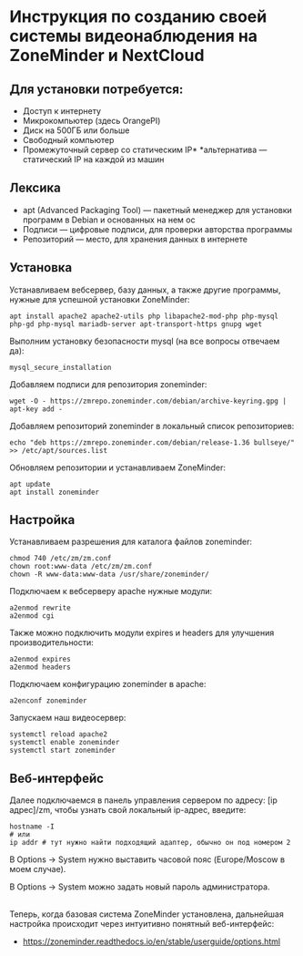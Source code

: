
# Инструкция по созданию своей системы видеонаблюдения на ZoneMinder и NextCloud

## Для установки потребуется:
* Доступ к интернету
* Микрокомпьютер (здесь OrangePI)
* Диск на 500ГБ или больше
* Свободный компьютер
* Промежуточный сервер со статическим IP*
*альтернатива — статический IP на каждой из машин
## Лексика
* apt (Advanced Packaging Tool) — пакетный менеджер для установки программ в Debian и основанных на нем ос
* Подписи — цифровые подписи, для проверки авторства программы
* Репозиторий — место, для хранения данных в интернете



## Установка
Устанавливаем вебсервер, базу данных, а также другие программы, нужные для успешной установки ZoneMinder:
```
apt install apache2 apache2-utils php libapache2-mod-php php-mysql php-gd php-mysql mariadb-server apt-transport-https gnupg wget
```
Выполним установку безопасности mysql (на все вопросы отвечаем да):
```
mysql_secure_installation
```
Добавляем подписи для репозитория zoneminder:
```
wget -O - https://zmrepo.zoneminder.com/debian/archive-keyring.gpg | apt-key add -
```
Добавляем репозиторий zoneminder в локальный список репозиториев:
```
echo "deb https://zmrepo.zoneminder.com/debian/release-1.36 bullseye/" >> /etc/apt/sources.list
```
Обновляем репозитории и устанавливаем ZoneMinder:
```
apt update
apt install zoneminder
```


## Настройка
Устанавливаем разрешения для каталога файлов zoneminder:
```
chmod 740 /etc/zm/zm.conf
chown root:www-data /etc/zm/zm.conf
chown -R www-data:www-data /usr/share/zoneminder/
```

Подключаем к вебсерверу apache нужные модули:
```
a2enmod rewrite
a2enmod cgi
```

Также можно подключить модули expires и headers для улучшения производительности:
```
a2enmod expires
a2enmod headers
```

Подключаем конфигурацию zoneminder в apache:
```
a2enconf zoneminder
```

Запускаем наш видеосервер:
```
systemctl reload apache2
systemctl enable zoneminder
systemctl start zoneminder
```

## Веб-интерфейс
Далее подключаемся в панель управления сервером по адресу: [ip адрес]/zm, чтобы узнать свой локальный ip-адрес, введите:
```
hostname -I
# или
ip addr # тут нужно найти подходящий адаптер, обычно он под номером 2
```

В Options -> System нужно выставить часовой пояс (Europe/Moscow в моем случае).<br/>

В Options -> System можно задать новый пароль администратора.<br/><br/>

Теперь, когда базовая система ZoneMinder установлена, дальнейшая настройка происходит через интуитивно понятный веб-интерфейс:<br/>
* https://zoneminder.readthedocs.io/en/stable/userguide/options.html
